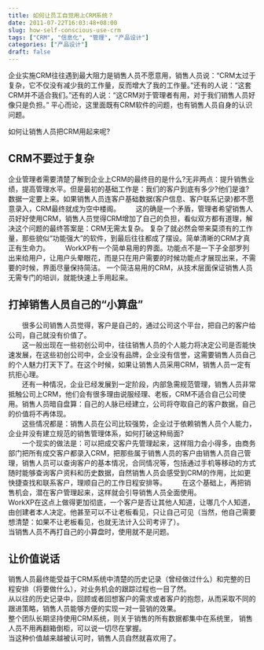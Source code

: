```yaml
---
title: 如何让员工自觉用上CRM系统？
date: 2011-07-22T16:03:48+08:00
slug: how-self-conscious-use-crm
tags: ["CRM", "信息化", "管理", "产品设计"]
categories: ["产品设计"]
draft: false
---
```


企业实施CRM往往遇到最大阻力是销售人员不愿意用，销售人员说：“CRM太过于复杂，它不仅没有减少我的工作量，反而增大了我的工作量。”还有的人说：“这套CRM并不适合我们。”还有的人说：“这CRM对于管理者有用，对于我们销售人员好像只是负担。”
平心而论，这里面既有CRM软件的问题，也有销售人员自身的认识问题。  
<!--more-->
如何让销售人员把CRM用起来呢?  

## CRM不要过于复杂

企业管理者需要清楚了解到企业上CRM的最终目的是什么?无非两点：提升销售业绩，提高管理水平。但是最初的基础工作是：我们的客户到底有多少?他们是谁?数据一定要上来。如果销售人员连客户基础数据(客户信息、客户联系记录)都不愿意录入，CRM最终就成为空中楼阁。
　　这的确是一个矛盾，管理者希望销售人员好好使用CRM，销售人员觉得CRM增加了自己的负担，看似双方都有道理，解决这个问题的最终答案是：CRM无需太复杂。
复杂了就必然会带来莫须有的工作量，那些貌似“功能强大”的软件，到最后往往都成了摆设。简单清晰的CRM才真正有生命力。
　　WorkXP有一个简单易用的界面。功能点不是一下子全部罗列出来给用户，让用户头晕眼花，而是只在用户需要的时候功能点才展现出来，不需要的时候，界面尽量保持简洁。
一个简洁易用的CRM，从技术层面保证销售人员无需专门的培训，就能快速上手用起来。

## 打掉销售人员自己的“小算盘”

　　很多公司销售人员觉得，客户是自己的，通过公司这个平台，把自己的客户给公司，自己就没有价值了。  
　　这一般出现在一些初创公司中，往往销售人员的个人能力将决定公司是否能快速发展，在这些初创公司中，企业没有品牌，企业没有信誉，这需要销售人员自己的个人魅力打天下了。在这个时候，如果让销售人员采用CRM，销售人员一定有抗拒心理。  
　　还有一种情况，企业已经发展到一定阶段，内部急需规范管理，销售人员非常抵触公司上CRM，他们会有很多理由说服经理、老板，CRM不适合自己公司使用。销售人员暗自盘算：自己的人脉已经建立，公司将夺取自己的客户数据，自己的价值将不再体现。  
　　这些情况都是：销售人员在公司比较强势，企业过于依赖销售人员个人能力，企业并没有建立规范的销售管理体系，如何打破这种局面?  
　　一个现实的做法是：可以把成交客户先管理起来，这样阻力会小得多，由商务部门把所有成交客户都录入CRM，把那些属于销售人员的客户由销售人员自己管理，销售人员可以查询客户的基本情况，合同情况等，包括通过手机等移动的方式随时能够查询客户资料和历史数据，自然销售人员会感受到CRM的作用，比如更快捷查找和联系客户，理顺自己的工作日程安排等。
　　在这个基础上，再把销售机会，潜在客户管理起来，这样就会引导销售人员全面使用。  
   WorkXP在这点上做得更加彻底，一个客户是否让其他人知道，让哪几个人知道，由创建者本人决定。他甚至可以不让老板看见，只让自己可见（当然，他自己需要想清楚：如果不让老板看见，也就无法计入公司考评了）。  
当销售人员不再打自己的小算盘时，使用就不是问题。

## 让价值说话

销售人员最终能受益于CRM系统中清楚的历史记录（曾经做过什么）和完整的日程安排（将要做什么），对业务机会的跟踪过程也一目了然。  
从以往的历史记录中，回顾或者回想客户的需求或者客户的抱怨，从而采取不同的跟进策略，销售人员能够方便的实现一对一营销的效果。  
整个团队长期坚持使用CRM系统，则关于销售的所有数据都集中在系统里， 销售人员不用再翻箱倒柜，可以说一切尽在掌握。  
当这种价值越来越被认可时，销售人员自然就喜欢用了。

